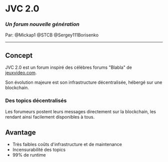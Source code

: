 # JVC 2.0
### *Un forum nouvelle génération*

Par:
@Mickap1
@STCB
@Sergey111Borisenko

------------------------------------------------------

## Concept

JVC 2.0 est un forum inspiré des célèbres forums "Blabla" de [jeuxvideo.com]("https://jeuxvideo.com/forums/0-51-0-1-0-1-0-blabla-18-25-ans.htm").

Son évolution majeure est son infrastructure décentralisée, hébergé sur une blockchain.

### Des topics décentralisés

Les forumeurs postent leurs messages directement sur la blockchain, les rendant ainsi facilement disponibles à tous.

## Avantage

- Très faibles coûts d'infrastructure et de maintenance
- Incensurabilité des topics
- 99% de runtime
